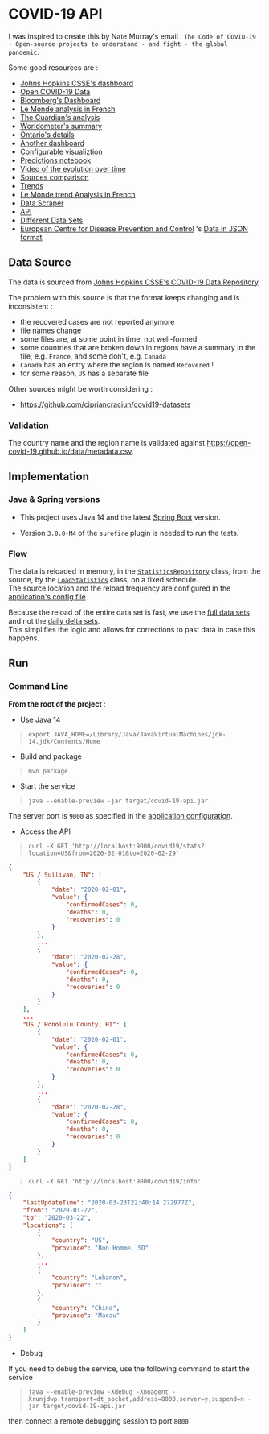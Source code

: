 # COVID-19 API

I was inspired to create this by Nate Murray's email : `The Code of COVID-19 - Open-source projects to understand - and fight - the global pandemic`.

Some good resources are :

* [Johns Hopkins CSSE's dashboard](https://coronavirus.jhu.edu/map.html)
* [Open COVID-19 Data](https://github.com/open-covid-19/data)
* [Bloomberg's Dashboard](https://www.bloomberg.com/graphics/2020-coronavirus-cases-world-map/?utm_source=facebook&utm_medium=cpc&utm_campaign=covid19&utm_content=tofu&fbclid=IwAR0UgjaNWvouJAPggGdA6VnogRuCM2SPWePRKYcfSeF3coYcgqS5DepTYXw)
* [Le Monde analysis in French](https://www.lemonde.fr/les-decodeurs/article/2020/02/27/en-carte-visualisez-la-propagation-mondiale-de-l-epidemie-de-coronavirus_6031092_4355770.html)
* [The Guardian's analysis](https://www.theguardian.com/world/2020/mar/27/coronavirus-mapped-map-which-countries-have-the-most-cases-and-deaths)
* [Worldometer's summary](https://www.worldometers.info/coronavirus/)
* [Ontario's details](https://www.ontario.ca/page/2019-novel-coronavirus?utm_source=Google&utm_medium=CPC&utm_campaign=COVID-19)
* [Another dashboard](https://www.gohkokhan.com/corona-virus-interactive-dashboard-tweaked/)
* [Configurable visualiztion](http://91-divoc.com/pages/covid-visualization/)
* [Predictions notebook](https://www.kaggle.com/yuanquan/covid-19-prediction-by-country-and-province)
* [Video of the evolution over time](https://prateekiiest.github.io/COVID-19-Analysis/)
* [Sources comparison](https://ourworldindata.org/covid-sources-comparison)
* [Trends](https://aatishb.com/covidtrends/)
* [Le Monde trend Analysis in French](https://www.lemonde.fr/les-decodeurs/article/2020/03/27/coronavirus-visualisez-les-pays-qui-ont-aplati-la-courbe-de-l-infection-et-ceux-qui-n-y-sont-pas-encore-parvenus_6034627_4355770.html)
* [Data Scraper](https://coronadatascraper.com/#home)
* [API](https://corona-api-landingpage.netlify.com/)
* [Different Data Sets](https://github.com/cipriancraciun/covid19-datasets)
* [European Centre for Disease Prevention and Control](https://www.ecdc.europa.eu/en/publications-data/download-todays-data-geographic-distribution-covid-19-cases-worldwide) 's [Data in JSON format](https://opendata.ecdc.europa.eu/covid19/casedistribution/json/)

## Data Source

The data is sourced from [Johns Hopkins CSSE's COVID-19 Data Repository](https://github.com/CSSEGISandData/COVID-19).  

The problem with this source is that the format keeps changing and is inconsistent :
* the recovered cases are not reported anymore
* file names change
* some files are, at some point in time, not well-formed
* some countries that are broken down in regions have a summary in the file, e.g. `France`, and some don't, e.g. `Canada`
* `Canada` has an entry where the region is named `Recovered` !
* for some reason, `US` has a separate file

Other sources might be worth considering :
* https://github.com/cipriancraciun/covid19-datasets

### Validation

The country name and the region name is validated against https://open-covid-19.github.io/data/metadata.csv.

## Implementation

### Java & Spring versions

* This project uses Java 14 and the latest [Spring Boot](https://spring.io/projects/spring-boot) version.

* Version `3.0.0-M4` of the `surefire` plugin is needed to run the tests.

### Flow

The data is reloaded in memory, in the [`StatisticsRepository`](./src/main/java/covid19/stats/micasa/com/repositories/StatisticsRepository.java) class, from the source, by the [`LoadStatistics`](./src/main/java/covid19/stats/micasa/com/activities/LoadStatistics.java) class, on a fixed schedule.  
The source location and the reload frequency are configured in the [application's config file](./src/main/resources/application.yaml).

Because the reload of the entire data set is fast, we use the [full data sets](https://github.com/CSSEGISandData/COVID-19/tree/master/csse_covid_19_data/csse_covid_19_time_series) and not the [daily delta sets](https://github.com/CSSEGISandData/COVID-19/tree/master/csse_covid_19_data/csse_covid_19_daily_reports).  
This simplifies the logic and allows for corrections to past data in case this happens.

## Run

### Command Line

__From the root of the project__ :

* Use Java 14

> `export JAVA_HOME=/Library/Java/JavaVirtualMachines/jdk-14.jdk/Contents/Home`

* Build and package

> `mvn package`

* Start the service

> `java --enable-preview -jar target/covid-19-api.jar`

The server port is `9000` as specified in the [application configuration](./src/main/resources/application.yaml).

* Access the API

> `curl -X GET 'http://localhost:9000/covid19/stats?location=US&from=2020-02-01&to=2020-02-29'`

```json
{
    "US / Sullivan, TN": [
        {
            "date": "2020-02-01",
            "value": {
                "confirmedCases": 0,
                "deaths": 0,
                "recoveries": 0
            }
        },
        ...
        {
            "date": "2020-02-28",
            "value": {
                "confirmedCases": 0,
                "deaths": 0,
                "recoveries": 0
            }
        }
    ],
    ...
    "US / Honolulu County, HI": [
        {
            "date": "2020-02-01",
            "value": {
                "confirmedCases": 0,
                "deaths": 0,
                "recoveries": 0
            }
        },
        ...
        {
            "date": "2020-02-28",
            "value": {
                "confirmedCases": 0,
                "deaths": 0,
                "recoveries": 0
            }
        }
    ]
}
```

> `curl -X GET 'http://localhost:9000/covid19/info'`

```json
{
    "lastUpdateTime": "2020-03-23T22:40:14.272977Z",
    "from": "2020-01-22",
    "to": "2020-03-22",
    "locations": [
        {
            "country": "US",
            "province": "Bon Homme, SD"
        },
        ...
        {
            "country": "Lebanon",
            "province": ""
        },
        {
            "country": "China",
            "province": "Macau"
        }
    ]
}
```

* Debug

If you need to debug the service, use the following command to start the service

> `java --enable-preview -Xdebug -Xnoagent -Xrunjdwp:transport=dt_socket,address=8000,server=y,suspend=n -jar target/covid-19-api.jar`

then connect a remote debugging session to port `8000`


